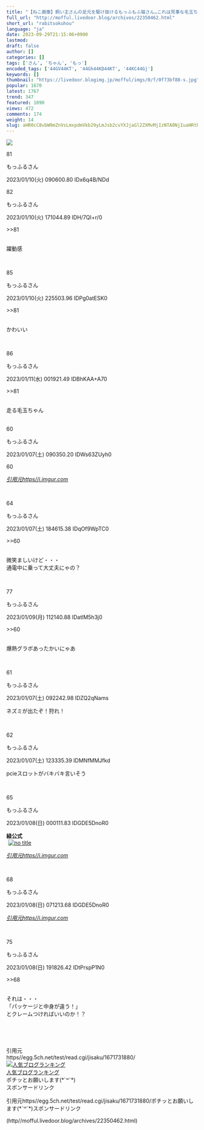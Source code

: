 ```yaml
---
title: "【ねこ画像】飼い主さんの足元を駆け抜けるもっふもふ猫さん…これは見事な毛玉ちゃんですねwww "
full_url: "http://mofful.livedoor.blog/archives/22350462.html"
short_url: "rabitsokuhou"
language: "ja"
date: 2023-09-29T21:15:06+0900
lastmod: 
draft: false
author: []
categories: []
tags: ['さん', 'ちゃん', 'もっ']
encoded_tags: ['44GV44KT', '44Gh44KD44KT', '44KC44Gj']
keywords: []
thumbnail: "https://livedoor.blogimg.jp/mofful/imgs/0/f/0f73bf88-s.jpg"
popular: 1670
latest: 1767
trend: 347
featured: 1090
views: 472
comments: 174
weight: 14
slug: aHR0cC8vbW9mZnVsLmxpdmVkb29yLmJsb2cvYXJjaGl2ZXMvMjIzNTA0NjIuaHRtbA==
---
```


![](https://livedoor.blogimg.jp/mofful/imgs/0/f/0f73bf88-s.jpg)

<div><p class='t_h'>81 <p>もっふるさん</p> <p> 2023/01/10(火) 090600.80 IDx6q4B/NDd</p></p><p class='t_h t_i'>82 <p>もっふるさん</p> <p>2023/01/10(火) 171044.89 IDH/7QI+r/0</p></p><p class='t_b t_i'><p class='anchor'>>>81</p><br>躍動感</p><br><p class='t_h t_i'>85 <p>もっふるさん</p> <p>2023/01/10(火) 225503.96 IDPg0atESK0</p></p><p class='t_b t_i'><p class='anchor'>>>81</p><br>かわいい</p><br><p class='t_h t_i'>86 <p>もっふるさん</p> <p>2023/01/11(水) 001921.49 IDBhKAA+A70</p></p><p class='t_b t_i'><p class='anchor'>>>81</p><br>走る毛玉ちゃん</p><br>60 <p>もっふるさん</p> <p> 2023/01/07(土) 090350.20 IDWs63ZUyh0</p><p>60</p><a href='https//i.imgur.com/Wl7KInd.jpg' target='_blank' title=''><i><p>引用元https//i.imgur.com<br></p></i></a><br> <p class='t_h t_i'>64 <p>もっふるさん</p> <p> 2023/01/07(土) 184615.38 IDqOf9WpTC0</p></p> <p class='t_b t_i'> <p class='anchor'>>>60</p> <br> 微笑ましいけど・・・<br>通電中に乗って大丈夫にゃの？ </p><br> <p class='t_h t_i'>77 <p>もっふるさん</p> <p> 2023/01/09(月) 112140.88 IDatlM5h3j0</p></p> <p class='t_b t_i'> <p class='anchor'>>>60</p> <br> 爆熱グラボあったかいにゃあ </p><br> <p class='t_h'>61 <p>もっふるさん</p> <p> 2023/01/07(土) 092242.98 IDZQ2qNams</p></p> <p class='t_b'> ネズミが出たぞ！狩れ！ </p><br> <p class='t_h'>62 <p>もっふるさん</p> <p> 2023/01/07(土) 123335.39 IDMNfMMJfkd</p></p> <p class='t_b'> pcieスロットがバキバキ言いそう </p><br> <p class='t_h'>65 <p>もっふるさん</p> <p> 2023/01/08(日) 000111.83 IDGDE5DnoR0</p></p> <b> 緑公式 </b><br><a href='https//livedoor.blogimg.jp/mofful/imgs/0/d/0df367b0.jpg' target='_blank'><img src='https//livedoor.blogimg.jp/mofful/imgs/0/d/0df367b0-s.jpg' alt='no title' class='image pict' border='0' hspace='5'></a><br> <a href='https//i.imgur.com/aCTgncV.jpg' target='_blank' title=''><i><p>引用元https//i.imgur.com<br></p></i></a><br> <p class='t_h'>68 <p>もっふるさん</p> <p> 2023/01/08(日) 071213.68 IDGDE5DnoR0</p></p> <a title='' target='_blank' href='https//i.imgur.com/iDowMPW.jpg'><i><p>引用元https//i.imgur.com<br></p></i></a><br> <p class='t_h t_i'>75 <p>もっふるさん</p> <p> 2023/01/08(日) 191826.42 IDtPrspP1N0</p></p> <p class='t_b t_i'> <p class='anchor'>>>68</p> <br> それは・・・<br>「パッケージと中身が違う！」<br>とクレームつければいいのか！？ </p><br> <p class='t_h t_i'><br></p>引用元<br> https//egg.5ch.net/test/read.cgi/jisaku/1671731880/<br><a href='//blog.with2.net/link/?2036932'><img title='人気ブログランキング' src='https//blog.with2.net/img/banner/banner_21.gif'></a><br><a href='//blog.with2.net/link/?2036932'>人気ブログランキング</a><br>ポチッとお願いします(*´꒳`*)<br>スポンサードリンク<br><img alt='' src='https//www11.a8.net/0.gif?a8mat=3BDUGQ+4RHMA+2HOM+BS629' height='1' width='1' border='0'> <p>引用元https//egg.5ch.net/test/read.cgi/jisaku/1671731880/ポチッとお願いします(*´꒳`*)スポンサードリンク</p></div>

(http//mofful.livedoor.blog/archives/22350462.html)
